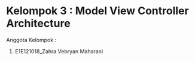 # Kelompok 3 : Model View Controller Architecture
Anggota Kelompok :
1. E1E121018_Zahra Vebryan Maharani
